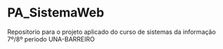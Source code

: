 # PA_SistemaWeb
Repositorio para o projeto aplicado do curso de sistemas da informação 7º/8º periodo UNA-BARREIRO
